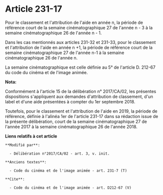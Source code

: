 # Article 231-17

Pour le classement et l'attribution de l'aide en année n, la période de référence court de la semaine cinématographique 27 de
l'année n - 3 à la semaine cinématographique 26 de l'année n - 1.

Dans les cas mentionnés aux articles 231-32 et 231-33, pour le classement et l'attribution de l'aide en année n +1, la
période de référence court de la semaine cinématographique 27 de l'année n-1 à la semaine cinématographique 26 de l'année n.

La semaine cinématographique est celle définie au 5° de l'article D. 212-67 du code du cinéma et de l'image animée.

**Nota:**

Conformément à l'article 15 de la délibération n° 2017/CA/02, les présentes dispositions s'appliquent aux demandes
d'attribution de classement, d'un label et d'une aide présentées à compter du 1er septembre 2018.

Toutefois, pour le classement et l'attribution de l'aide en 2019, la période de référence, définie à l'alinéa 1er de
l'article 231-17 dans sa rédaction issue de la présente délibération, court de la semaine cinématographique 27 de l'année
2017 à la semaine cinématographique 26 de l'année 2018.

**Liens relatifs à cet article**

	**Modifié par**:

	  - Délibération n°2017/CA/02 - art. 3, v. init.

	**Anciens textes**:

	  - Code du cinéma et de l'image animée - art. 231-7 (T)

	**Cite**:

	  - Code du cinéma et de l'image animée - art. D212-67 (V)
